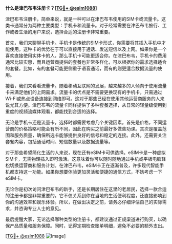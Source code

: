 **什么是津巴布韦注册卡？[[TG💪+ @esim1088](https://t.me/s/esim1088)]**

津巴布韦注册卡，简单来说，就是一种可以在津巴布韦使用的SIM卡或流量卡。这类卡通常分为两种主要类型：手机卡和流量卡。对于经常需要在津巴布韦旅行、工作或者生活的用户来说，选择合适的注册卡非常重要。

首先，我们来聊聊手机卡。手机卡是传统的SIM卡形式，你需要将其插入手机中才能使用。这种卡的优势在于可以直接用于通话、发送短信以及上网。如果你是一个喜欢直接使用实体卡的人，那么手机卡可能更适合你。在津巴布韦，手机卡的费用通常比较实惠，而且运营商提供的套餐也非常多样化，可以根据你的需求选择适合的套餐。比如，有的套餐可能更侧重于语音通话，而有的则更适合数据流量的使用。

接着，我们来看看流量卡。随着移动互联网的发展，越来越多的人倾向于使用流量卡来满足他们的上网需求。流量卡的优点是不需要更换现有的手机卡，只需通过Wi-Fi或热点设备连接到网络即可。这对于那些已经在使用其他运营商服务的人来说尤其方便。津巴布韦的流量卡同样提供了多种套餐选择，从日常的轻量级使用到重度的视频流媒体观看，都能找到合适的选择。

无论是手机卡还是流量卡，选择时都需要考虑几个关键因素。首先是价格，不同运营商的价格策略可能会有所不同，因此在购买之前最好多做些功课。其次是覆盖范围和服务质量，确保所选卡能够提供良好的信号和稳定的连接。此外，还需要关注套餐内容，包括通话时间、短信数量以及数据流量等。

对于那些希望简化生活的人来说，现在还有eSIM卡可供选择。eSIM卡是一种虚拟SIM卡，无需物理插入即可激活。这意味着你可以随时随地通过手机或平板电脑轻松切换运营商和服务计划。在津巴布韦，eSIM卡正在逐渐普及，许多现代智能手机都支持这一功能。如果你想要体验更加灵活和便捷的通信方式，不妨考虑一下eSIM卡。

无论你是初次访问津巴布韦的新手，还是长期居住在这里的老居民，选择一款合适的注册卡都是非常重要的。它不仅关系到你在当地的生活便利程度，还直接影响到你的沟通效率和娱乐体验。所以，在做出决定之前，请务必仔细评估自己的实际需求，并咨询专业人士的意见。

最后提醒大家，无论选择哪种类型的注册卡，都建议通过正规渠道进行购买，以确保产品质量和服务保障。同时，记得定期检查账单明细，避免不必要的额外支出。

[[TG💪+ @esim1088](https://t.me/s/esim1088) ![Image](https://i.postimg.cc/4NQfJmqS/Snipaste-2025-05-13-00-14-12.png)]